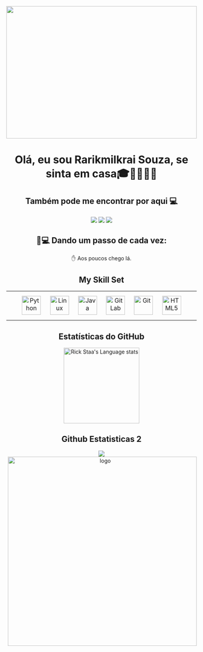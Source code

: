 <p align='center'><img src='https://i.pinimg.com/originals/83/b8/09/83b809857acd41a7bad4935b4734f9fc.gif' width='100%' height='350'></p>
<div  align="center">
 <h1 align='center'>Olá, eu sou Rarikmilkrai Souza, se sinta em casa🎓🖖👨🏾‍💻</h1>
 </h1>
</div>
<div  align="center">
<h2>

 Também pode me encontrar por aqui 💻
 </h2>
</div>
<div  align="center">
  <a href="https://instagram.com/rarikmilkraisouza/" target="_blank"><img src="https://img.shields.io/badge/-Instagram-%23E4405F?style=for-the-badge&logo=instagram&logoColor=white" target="_blank"></a>
  <a href = "mailto:rarikmilkrai05@gmail.com"><img src="https://img.shields.io/badge/-Gmail-%23333?style=for-the-badge&logo=gmail&logoColor=white" target="_blank"></a>
  <a href="https://www.linkedin.com/in/rarikmilkrai-souza-94964173/" target="_blank"><img src="https://img.shields.io/badge/-LinkedIn-%230077B5?style=for-the-badge&logo=linkedin&logoColor=white" target="_blank"></a> 

 ## 🚀💻 Dando um passo de cada vez:
   
✋ Aos poucos chego lá.
 <!-- Dark Mode -->
 ## My Skill Set
 <table>
  <tr>
    <td valign="top" width="25%">
      <div align="center">
       <a href="https://www.python.org/" target="_blank"
          ><img
            style="margin: 10px"
            src="https://profilinator.rishav.dev/skills-assets/python-original.svg"
            alt="Python"
            height="50"
        /></a>
       <a href="https://www.linux.org/" target="_blank"
          ><img
            style="margin: 10px"
            src="https://profilinator.rishav.dev/skills-assets/linux-original.svg"
            alt="Linux"
            height="50"
        /></a>
       <a href="https://www.java.com/" target="_blank"
          ><img
            style="margin: 10px"
            src="https://profilinator.rishav.dev/skills-assets/java-original-wordmark.svg"
            alt="Java"
            height="50"
        /></a>
       <a href="https://about.gitlab.com/" target="_blank"
          ><img
            style="margin: 10px"
            src="https://profilinator.rishav.dev/skills-assets/gitlab.svg"
            alt="GitLab"
            height="50"
        /></a>
       <a href="https://github.com/" target="_blank"
          ><img
            style="margin: 10px"
            src="https://profilinator.rishav.dev/skills-assets/git-scm-icon.svg"
            alt="Git"
            height="50"
        /></a>
       <a href="https://en.wikipedia.org/wiki/HTML5" target="_blank"
          ><img
            style="margin: 10px"
            src="https://profilinator.rishav.dev/skills-assets/html5-original-wordmark.svg"
            alt="HTML5"
            height="50"
        /></a>
      </div>
    </td>
  </tr>
</table>

## Estatísticas do GitHub
  
 <div align="center">
  <a href="https://github.com/rarikmilkrai/github-readme-stats#gh-light-mode-only">

  <img height=200 src="https://github-readme-stats-git-master-rstaa-rickstaa.vercel.app/api/top-langs/?username=rarikmilkrai&layout=compact&langs_count=10&hide_border=1&role=OWNER,COLLABORATOR#gh-light-mode-only" alt="Rick Staa's Language stats" />
   
</a>
  
## Github Estatisticas 2
  
  <div align="center">
  <img
    src="https://github-readme-stats.vercel.app/api?username=rarikmilkrai&show_icons=true&count_private=true&hide_border=true"
    align="center"
  />
</div>

  
  <img src="https://media.giphy.com/media/SWoSkN6DxTszqIKEqv/giphy.gif" min-width="400px" max-width="400px" width="500px" align="right" alt="logo"> 
 
